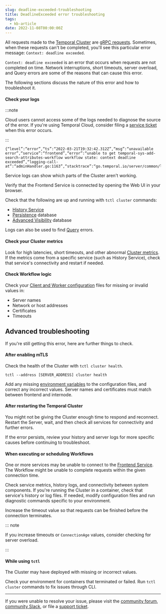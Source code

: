 ```yaml
---
slug: deadline-exceeded-troubleshooting
title: DeadlineExceeded error troubleshooting
tags:
  - kb-article
date: 2022-11-08T00:00:00Z
---
```


All requests made to the [Temporal Cluster](/concepts/what-is-a-temporal-cluster) are [gRPC requests](https://grpc.io/docs/what-is-grpc/core-concepts/#deadlines).
Sometimes, when these requests can't be completed, you'll see this particular error message: `Context: deadline exceeded`.

`Context: deadline exceeded` is an error that occurs when requests are not completed on time.
Network interruptions, short timeouts, server overload, and Query errors are some of the reasons that can cause this error.

The following sections discuss the nature of this error and how to troubleshoot it.

#### Check your logs

:::note

Cloud users cannot access some of the logs needed to diagnose the source of the error.
If you're using Temporal Cloud, consider filing a [service ticket](https://support.temporal.io/) when this error occurs.

:::

```
{“level”:“error”,“ts”:“2022-03-21T19:32:42.312Z”,“msg”:“unavailable error”,“service”:“frontend”,“error”:“unable to get temporal-sys-add-search-attributes-workflow workflow state: context deadline exceeded”,“logging-call-at”:“adminHandler.go:1163”,“stacktrace”:“go.temporal.io/server/common/log.
```

Service logs can show which parts of the Cluster aren't working.

Verify that the Frontend Service is connected by opening the Web UI in your browser.

Check that the following are up and running with `tctl cluster` commands:

- [History Service](/clusters#history-service)
- [Persistence](/clusters#persistence) database
- [Advanced Visibility](/visibility#advanced-visibility) database

Logs can also be used to find [Query](/workflows#queries) errors.

#### Check your Cluster metrics

Look for high latencies, short timeouts, and other abnormal [Cluster metrics](/references/cluster-metrics).
If the metrics come from a specific service (such as History Service), check that service's connectivity and restart if needed.

#### Check Workflow logic

Check your [Client and Worker configuration](/references/configuration) files for missing or invalid values in:

- Server names
- Network or host addresses
- Certificates
- Timeouts

## Advanced troubleshooting

If you're still getting this error, here are further things to check.

#### After enabling mTLS

Check the health of the Cluster with `tctl cluster health`.

```
tctl --address [SERVER_ADDRESS] cluster health
```

Add any missing [environment variables](/references/web-ui-environment-variables) to the configuration files, and correct any incorrect values.
Server names and certificates must match between frontend and internode.

#### After restarting the Temporal Cluster

You might not be giving the Cluster enough time to respond and reconnect.
Restart the Server, wait, and then check all services for connectivity and further errors.

If the error persists, review your history and server logs for more specific causes before continuing to troubleshoot.

#### When executing or scheduling Workflows

One or more services may be unable to connect to the [Frontend Service](/clusters#frontend-service).
The Workflow might be unable to complete requests within the given connection time.

Check service metrics, history logs, and connectivity between system components.
If you're running the Cluster in a container, check that service's history or log files.
If needed, modify configuration files and run diagnostic commands specific to your environment.

Increase the timeout value so that requests can be finished before the connection terminates.

::: note

If you increase timeouts or `ConnectionAge` values, consider checking for server overload.

:::

#### While using `tctl`

The Cluster may have deployed with missing or incorrect values.

Check your environment for containers that terminated or failed.
Run `tctl cluster` commands to fix issues through CLI.

---

If you were unable to resolve your issue, please visit the [community forum](https://community.temporal.io), [community Slack](https://temporal.io/slack), or file a [support ticket](https://support.temporal.io/).
